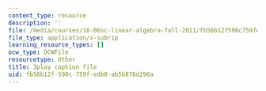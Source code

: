 ```yaml
---
content_type: resource
description: ''
file: /media/courses/18-06sc-linear-algebra-fall-2011/fb56b12f590c759fedb0ab5b876d296a_wuyAeWE3iIM.srt
file_type: application/x-subrip
learning_resource_types: []
ocw_type: OCWFile
resourcetype: Other
title: 3play caption file
uid: fb56b12f-590c-759f-edb0-ab5b876d296a
---
```

